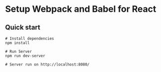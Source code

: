 # Setup Webpack and Babel for React

## Quick start

```
# Install dependencies
npm install

# Run Server
npm run dev-server

# Server run on http://localhost:8080/
```


